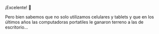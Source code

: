 ¡Excelente! :raised_hands:

Pero bien sabemos que no solo utilizamos celulares y tablets y que en los últimos años las computadoras portatiles le ganaron terreno a las de escritorio...